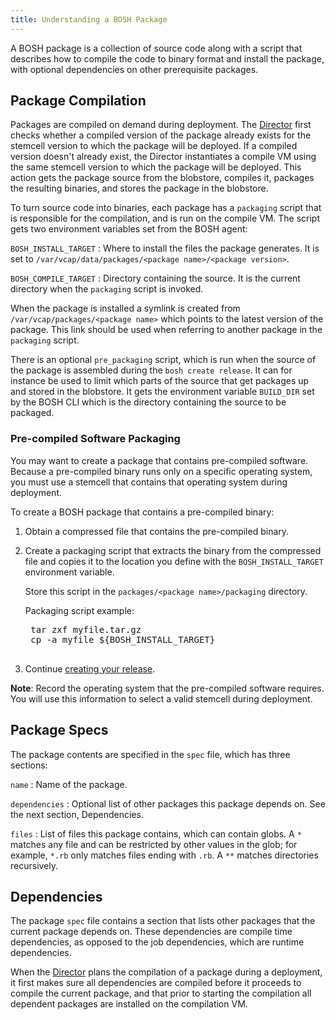 ```yaml
---
title: Understanding a BOSH Package
---
```


A BOSH package is a collection of source code along with a script that describes how to compile the code to binary format and install the package, with optional dependencies on other prerequisite packages.

## <a id="package-compilation"></a> Package Compilation ##

Packages are compiled on demand during deployment. The [Director](/bosh/terminology.html#director) first checks whether a compiled version of the package already exists for the stemcell version to which the package will be deployed. If a compiled version doesn't already exist, the Director instantiates a compile VM using the same stemcell version to which the package will be deployed. This action gets the package source from the blobstore, compiles it, packages the resulting binaries, and stores the package in the blobstore.

To turn source code into binaries, each package has a `packaging` script that is responsible for the compilation, and is run on the compile VM. The script gets two environment variables set from the BOSH agent:

`BOSH_INSTALL_TARGET`
: Where to install the files the package generates. It is set to `/var/vcap/data/packages/<package name>/<package version>`.

`BOSH_COMPILE_TARGET`
: Directory containing the source. It is the current directory when the `packaging` script is invoked.

When the package is installed a symlink is created from `/var/vcap/packages/<package name>` which points to the latest version of the package. This link should be used when referring to another package in the `packaging` script.

There is an optional `pre_packaging` script, which is run when the source of the package is assembled during the `bosh create release`. It can for instance be used to limit which parts of the source that get packages up and stored in the blobstore. It gets the environment variable `BUILD_DIR` set by the BOSH CLI which is the directory containing the source to be packaged.

### <a id="pre-compiled"></a>Pre-compiled Software Packaging ###

You may want to create a package that contains pre-compiled software. Because a pre-compiled binary runs only on a specific operating system, you must use a stemcell that contains that operating system during deployment.

To create a BOSH package that contains a pre-compiled binary:

1. Obtain a compressed file that contains the pre-compiled binary.

1. Create a packaging script that extracts the binary from the compressed file and copies it to the location you define with the `BOSH_INSTALL_TARGET` environment variable.

    Store this script in the `packages/<package name>/packaging` directory.

    Packaging script example:

    <pre class="terminal">
    tar zxf myfile.tar.gz
    cp -a myfile ${BOSH_INSTALL_TARGET}
    </pre>

1. Continue [creating your release](../create-release.html). 

<p class="note"><strong>Note</strong>: Record the operating system that the pre-compiled software requires. You will use this information to select a valid stemcell during deployment.</p>


## <a id="package-specs"></a>Package Specs ##

The package contents are specified in the `spec` file, which has three sections:

`name`
: Name of the package.

`dependencies`
: Optional list of other packages this package depends on. See the next section, Dependencies.

`files`
: List of files this package contains, which can contain globs. A `*` matches any file and can be restricted by other values in the glob; for example, `*.rb` only matches files ending with `.rb`. A `**` matches directories recursively.

## <a id="dependencies"></a>Dependencies ##

The package `spec` file contains a section that lists other packages that the current package depends on. These dependencies are compile time dependencies, as opposed to the job dependencies, which are runtime dependencies.

When the [Director](/bosh/terminology.html#director) plans the compilation of a package during a deployment, it first makes sure all dependencies are compiled before it proceeds to compile the current package, and that prior to starting the compilation all dependent packages are installed on the compilation VM.
